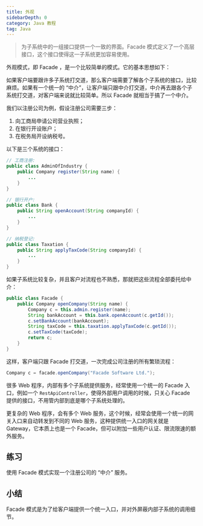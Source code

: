 ```yaml
---
title: 外观
sidebarDepth: 0
category: Java 教程
tag: Java
---
```



> 为子系统中的一组接口提供一个一致的界面。Facade 模式定义了一个高层接口，这个接口使得这一子系统更加容易使用。

外观模式，即 Facade ，是一个比较简单的模式。它的基本思想如下：

如果客户端要跟许多子系统打交道，那么客户端需要了解各个子系统的接口，比较麻烦。如果有一个统一的 “中介”，让客户端只跟中介打交道，中介再去跟各个子系统打交道，对客户端来说就比较简单。所以 Facade 就相当于搞了一个中介。

我们以注册公司为例，假设注册公司需要三步：

1. 向工商局申请公司营业执照；
2. 在银行开设账户；
3. 在税务局开设纳税号。

以下是三个系统的接口：

```java
// 工商注册:
public class AdminOfIndustry {
    public Company register(String name) {
        ...
    }
}

// 银行开户:
public class Bank {
    public String openAccount(String companyId) {
        ...
    }
}

// 纳税登记:
public class Taxation {
    public String applyTaxCode(String companyId) {
        ...
    }
}
```

如果子系统比较复杂，并且客户对流程也不熟悉，那就把这些流程全部委托给中介：

```java
public class Facade {
    public Company openCompany(String name) {
        Company c = this.admin.register(name);
        String bankAccount = this.bank.openAccount(c.getId());
        c.setBankAccount(bankAccount);
        String taxCode = this.taxation.applyTaxCode(c.getId());
        c.setTaxCode(taxCode);
        return c;
    }
}
```

这样，客户端只跟 Facade 打交道，一次完成公司注册的所有繁琐流程：

```java
Company c = facade.openCompany("Facade Software Ltd.");
```

很多 Web 程序，内部有多个子系统提供服务，经常使用一个统一的 Facade 入口，例如一个 `RestApiController`，使得外部用户调用的时候，只关心 Facade 提供的接口，不用管内部到底是哪个子系统处理的。

更复杂的 Web 程序，会有多个 Web 服务，这个时候，经常会使用一个统一的网关入口来自动转发到不同的 Web 服务，这种提供统一入口的网关就是 Gateway，它本质上也是一个 Facade，但可以附加一些用户认证、限流限速的额外服务。

## 练习

使用 Facade 模式实现一个注册公司的 “中介” 服务。


## 小结

Facade 模式是为了给客户端提供一个统一入口，并对外屏蔽内部子系统的调用细节。



